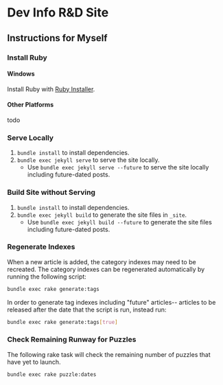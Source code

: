 
# Dev Info R&D Site

## Instructions for Myself

### Install Ruby

#### Windows

Install Ruby with [Ruby Installer](https://rubyinstaller.org/).

#### Other Platforms

todo

### Serve Locally

1. `bundle install` to install dependencies.
2. `bundle exec jekyll serve` to serve the site locally.
    - Use `bundle exec jekyll serve --future` to serve the site locally including future-dated posts.

### Build Site without Serving

1. `bundle install` to install dependencies.
2. `bundle exec jekyll build` to generate the site files in `_site`.
    - Use `bundle exec jekyll build --future` to generate the site files including future-dated posts.

### Regenerate Indexes

When a new article is added, the category indexes may need to be recreated. The
category indexes can be regenerated automatically by running the following
script:

```bash
bundle exec rake generate:tags
```

In order to generate tag indexes including "future" articles-- articles to be
released after the date that the script is run, instead run:

```bash
bundle exec rake generate:tags[true]
```

### Check Remaining Runway for Puzzles

The following rake task will check the remaining number of puzzles that have
yet to launch.

```bash
bundle exec rake puzzle:dates
```

